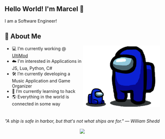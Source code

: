 ## Hello World! I'm Marcel 👋

I am a Software Engineer!

## 📘 About Me

<img src="sus.png" height="200" align="right">

- 💻 I’m currently working @ <a href="https://ultimod.xyz/">UltiMod</a>
- ☁️ I'm interested in Applications in JS, Lua, Python, C#
- 🛠️ I’m currently developing a Music Application and Game Organizer
- 📖 I’m currently learning to hack
- 🌎 Everything in the world is connected in some way
#
<p align="center">
   <i>"A ship is safe in harbor, but that's not what ships are for." — William Shedd
</i>
   
<br>
<br>
<a target="_blank" href="mailto:marcelgamingat@gmail.com"><img src="https://img.shields.io/badge/-Email-D14836?style=for-the-badge&logo=Gmail&logoColor=white"></img></a>
<br>

</p>  
